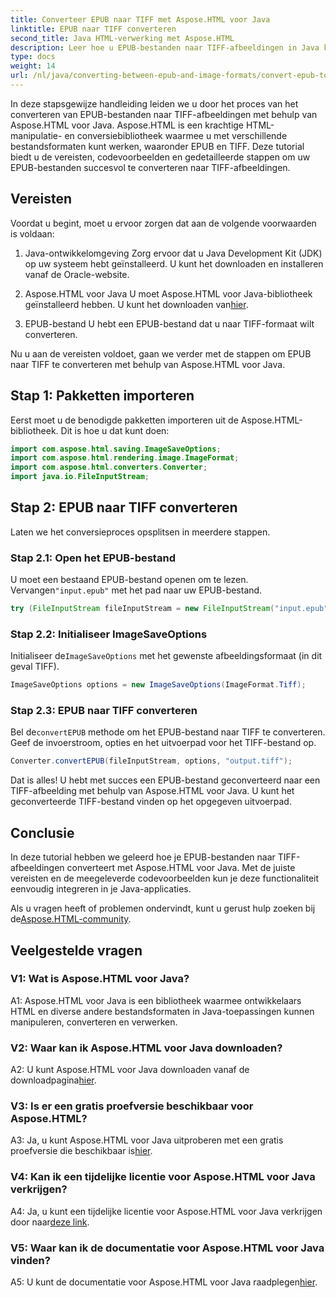 ```yaml
---
title: Converteer EPUB naar TIFF met Aspose.HTML voor Java
linktitle: EPUB naar TIFF converteren
second_title: Java HTML-verwerking met Aspose.HTML
description: Leer hoe u EPUB-bestanden naar TIFF-afbeeldingen in Java kunt converteren met Aspose.HTML, een krachtige HTML-manipulatiebibliotheek.
type: docs
weight: 14
url: /nl/java/converting-between-epub-and-image-formats/convert-epub-to-tiff/
---
```

In deze stapsgewijze handleiding leiden we u door het proces van het converteren van EPUB-bestanden naar TIFF-afbeeldingen met behulp van Aspose.HTML voor Java. Aspose.HTML is een krachtige HTML-manipulatie- en conversiebibliotheek waarmee u met verschillende bestandsformaten kunt werken, waaronder EPUB en TIFF. Deze tutorial biedt u de vereisten, codevoorbeelden en gedetailleerde stappen om uw EPUB-bestanden succesvol te converteren naar TIFF-afbeeldingen.

## Vereisten

Voordat u begint, moet u ervoor zorgen dat aan de volgende voorwaarden is voldaan:

1. Java-ontwikkelomgeving
Zorg ervoor dat u Java Development Kit (JDK) op uw systeem hebt geïnstalleerd. U kunt het downloaden en installeren vanaf de Oracle-website.

2. Aspose.HTML voor Java
 U moet Aspose.HTML voor Java-bibliotheek geïnstalleerd hebben. U kunt het downloaden van[hier](https://releases.aspose.com/html/java/).

3. EPUB-bestand
U hebt een EPUB-bestand dat u naar TIFF-formaat wilt converteren.

Nu u aan de vereisten voldoet, gaan we verder met de stappen om EPUB naar TIFF te converteren met behulp van Aspose.HTML voor Java.

## Stap 1: Pakketten importeren

Eerst moet u de benodigde pakketten importeren uit de Aspose.HTML-bibliotheek. Dit is hoe u dat kunt doen:

```java
import com.aspose.html.saving.ImageSaveOptions;
import com.aspose.html.rendering.image.ImageFormat;
import com.aspose.html.converters.Converter;
import java.io.FileInputStream;
```

## Stap 2: EPUB naar TIFF converteren

Laten we het conversieproces opsplitsen in meerdere stappen.

### Stap 2.1: Open het EPUB-bestand

 U moet een bestaand EPUB-bestand openen om te lezen. Vervangen`"input.epub"` met het pad naar uw EPUB-bestand.

```java
try (FileInputStream fileInputStream = new FileInputStream("input.epub")) {
```

### Stap 2.2: Initialiseer ImageSaveOptions

 Initialiseer de`ImageSaveOptions` met het gewenste afbeeldingsformaat (in dit geval TIFF).

```java
ImageSaveOptions options = new ImageSaveOptions(ImageFormat.Tiff);
```

### Stap 2.3: EPUB naar TIFF converteren

 Bel de`convertEPUB` methode om het EPUB-bestand naar TIFF te converteren. Geef de invoerstroom, opties en het uitvoerpad voor het TIFF-bestand op.

```java
Converter.convertEPUB(fileInputStream, options, "output.tiff");
```

Dat is alles! U hebt met succes een EPUB-bestand geconverteerd naar een TIFF-afbeelding met behulp van Aspose.HTML voor Java. U kunt het geconverteerde TIFF-bestand vinden op het opgegeven uitvoerpad.

## Conclusie

In deze tutorial hebben we geleerd hoe je EPUB-bestanden naar TIFF-afbeeldingen converteert met Aspose.HTML voor Java. Met de juiste vereisten en de meegeleverde codevoorbeelden kun je deze functionaliteit eenvoudig integreren in je Java-applicaties.

Als u vragen heeft of problemen ondervindt, kunt u gerust hulp zoeken bij de[Aspose.HTML-community](https://forum.aspose.com/).

## Veelgestelde vragen

### V1: Wat is Aspose.HTML voor Java?

A1: Aspose.HTML voor Java is een bibliotheek waarmee ontwikkelaars HTML en diverse andere bestandsformaten in Java-toepassingen kunnen manipuleren, converteren en verwerken.

### V2: Waar kan ik Aspose.HTML voor Java downloaden?

 A2: U kunt Aspose.HTML voor Java downloaden vanaf de downloadpagina[hier](https://releases.aspose.com/html/java/).

### V3: Is er een gratis proefversie beschikbaar voor Aspose.HTML?

 A3: Ja, u kunt Aspose.HTML voor Java uitproberen met een gratis proefversie die beschikbaar is[hier](https://releases.aspose.com/).

### V4: Kan ik een tijdelijke licentie voor Aspose.HTML voor Java verkrijgen?

 A4: Ja, u kunt een tijdelijke licentie voor Aspose.HTML voor Java verkrijgen door naar[deze link](https://purchase.aspose.com/temporary-license/).

### V5: Waar kan ik de documentatie voor Aspose.HTML voor Java vinden?

 A5: U kunt de documentatie voor Aspose.HTML voor Java raadplegen[hier](https://reference.aspose.com/html/java/).